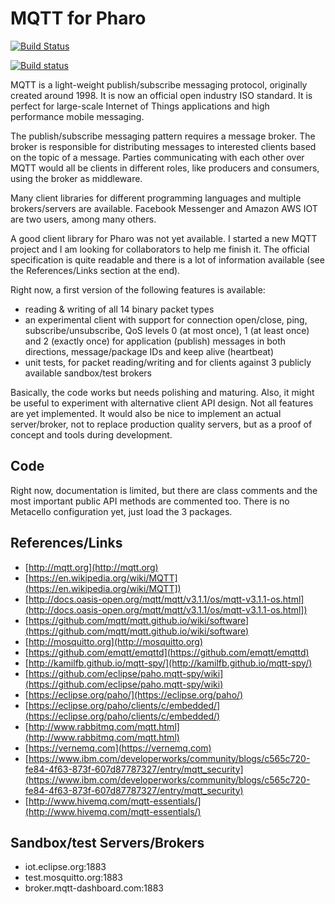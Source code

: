 # MQTT for Pharo

[![Build Status](https://travis-ci.org/JurajKubelka/mqtt.svg?branch=master)](https://travis-ci.org/JurajKubelka/mqtt)

[![Build status](https://ci.appveyor.com/api/projects/status/0gh4kg40l8gftn63/branch/master?svg=true)](https://ci.appveyor.com/project/JurajKubelka/mqtt/branch/master)

MQTT is a light-weight publish/subscribe messaging protocol, originally created around 1998. It is now an official open industry ISO standard. It is perfect for large-scale Internet of Things applications and high performance mobile messaging.

The publish/subscribe messaging pattern requires a message broker. The broker is responsible for distributing messages to interested clients based on the topic of a message. Parties communicating with each other over MQTT would all be clients in different roles, like producers and consumers, using the broker as middleware.

Many client libraries for different programming languages and multiple brokers/servers are available. Facebook Messenger and Amazon AWS IOT are two users, among many others.

A good client library for Pharo was not yet available. I started a new MQTT project and I am looking for collaborators to help me finish it. The official specification is quite readable and there is a lot of information available (see the References/Links section at the end).

Right now, a first version of the following features is available:

 - reading & writing of all 14 binary packet types
 - an experimental client with support for connection open/close, ping, subscribe/unsubscribe, QoS levels 0 (at most once), 1 (at least once) and 2 (exactly once) for application (publish) messages in both directions, message/package IDs and keep alive (heartbeat)
 - unit tests, for packet reading/writing and for clients against 3 publicly available sandbox/test brokers

Basically, the code works but needs polishing and maturing. Also, it might be useful to experiment with alternative client API design. Not all features are yet implemented. It would also be nice to implement an actual server/broker, not to replace production quality servers, but as a proof of concept and tools during development.

## Code

Right now, documentation is limited, but there are class comments and the most important public API methods are commented too. There is no Metacello configuration yet, just load the 3 packages.

## References/Links

- [http://mqtt.org](http://mqtt.org)
- [https://en.wikipedia.org/wiki/MQTT](https://en.wikipedia.org/wiki/MQTT])
- [http://docs.oasis-open.org/mqtt/mqtt/v3.1.1/os/mqtt-v3.1.1-os.html](http://docs.oasis-open.org/mqtt/mqtt/v3.1.1/os/mqtt-v3.1.1-os.html])
- [https://github.com/mqtt/mqtt.github.io/wiki/software](https://github.com/mqtt/mqtt.github.io/wiki/software)
- [http://mosquitto.org](http://mosquitto.org)
- [https://github.com/emqtt/emqttd](https://github.com/emqtt/emqttd)
- [http://kamilfb.github.io/mqtt-spy/](http://kamilfb.github.io/mqtt-spy/)
- [https://github.com/eclipse/paho.mqtt-spy/wiki](https://github.com/eclipse/paho.mqtt-spy/wiki)
- [https://eclipse.org/paho/](https://eclipse.org/paho/)
- [https://eclipse.org/paho/clients/c/embedded/](https://eclipse.org/paho/clients/c/embedded/)
- [http://www.rabbitmq.com/mqtt.html](http://www.rabbitmq.com/mqtt.html)
- [https://vernemq.com](https://vernemq.com)
- [https://www.ibm.com/developerworks/community/blogs/c565c720-fe84-4f63-873f-607d87787327/entry/mqtt_security](https://www.ibm.com/developerworks/community/blogs/c565c720-fe84-4f63-873f-607d87787327/entry/mqtt_security)
- [http://www.hivemq.com/mqtt-essentials/](http://www.hivemq.com/mqtt-essentials/)

## Sandbox/test Servers/Brokers
- iot.eclipse.org:1883
- test.mosquitto.org:1883
- broker.mqtt-dashboard.com:1883

